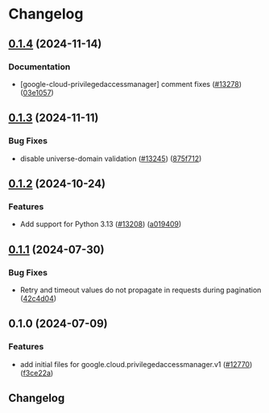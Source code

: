 # Changelog

## [0.1.4](https://github.com/googleapis/google-cloud-python/compare/google-cloud-privilegedaccessmanager-v0.1.3...google-cloud-privilegedaccessmanager-v0.1.4) (2024-11-14)


### Documentation

* [google-cloud-privilegedaccessmanager] comment fixes ([#13278](https://github.com/googleapis/google-cloud-python/issues/13278)) ([03e1057](https://github.com/googleapis/google-cloud-python/commit/03e105728789b08f96d793ae6e699c34412cba2e))

## [0.1.3](https://github.com/googleapis/google-cloud-python/compare/google-cloud-privilegedaccessmanager-v0.1.2...google-cloud-privilegedaccessmanager-v0.1.3) (2024-11-11)


### Bug Fixes

* disable universe-domain validation  ([#13245](https://github.com/googleapis/google-cloud-python/issues/13245)) ([875f712](https://github.com/googleapis/google-cloud-python/commit/875f712265a36919409964f5ade218330f1d0147))

## [0.1.2](https://github.com/googleapis/google-cloud-python/compare/google-cloud-privilegedaccessmanager-v0.1.1...google-cloud-privilegedaccessmanager-v0.1.2) (2024-10-24)


### Features

* Add support for Python 3.13 ([#13208](https://github.com/googleapis/google-cloud-python/issues/13208)) ([a019409](https://github.com/googleapis/google-cloud-python/commit/a019409a5b5a983402301f1ac175d8b7e45c3818))

## [0.1.1](https://github.com/googleapis/google-cloud-python/compare/google-cloud-privilegedaccessmanager-v0.1.0...google-cloud-privilegedaccessmanager-v0.1.1) (2024-07-30)


### Bug Fixes

* Retry and timeout values do not propagate in requests during pagination ([42c4d04](https://github.com/googleapis/google-cloud-python/commit/42c4d04ee1362ba0ed0f1b6a134ac8e409875b63))

## 0.1.0 (2024-07-09)


### Features

* add initial files for google.cloud.privilegedaccessmanager.v1 ([#12770](https://github.com/googleapis/google-cloud-python/issues/12770)) ([f3ce22a](https://github.com/googleapis/google-cloud-python/commit/f3ce22ae8e51f75d5e7e26465373c2cacde4455d))

## Changelog
